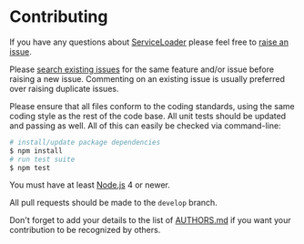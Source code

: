 # Contributing

If you have any questions about [ServiceLoader](https://github.com/Skelp/node-service-loader) please feel free to
[raise an issue](https://github.com/Skelp/node-service-loader/issues/new).

Please [search existing issues](https://github.com/Skelp/node-service-loader/issues) for the same feature and/or issue
before raising a new issue. Commenting on an existing issue is usually preferred over raising duplicate issues.

Please ensure that all files conform to the coding standards, using the same coding style as the rest of the code base.
All unit tests should be updated and passing as well. All of this can easily be checked via command-line:

``` bash
# install/update package dependencies
$ npm install
# run test suite
$ npm test
```

You must have at least [Node.js](https://nodejs.org) 4 or newer.

All pull requests should be made to the `develop` branch.

Don't forget to add your details to the list of
[AUTHORS.md](https://github.com/Skelp/node-service-loader/blob/master/AUTHORS.md) if you want your contribution to be
recognized by others.
